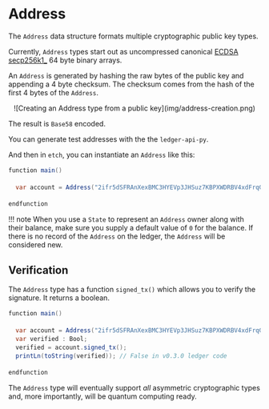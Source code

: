 <h1>Address</h1> 

The `Address` data structure formats multiple cryptographic public key types.

Currently, `Address` types start out as uncompressed canonical <a href="https://en.bitcoin.it/wiki/Secp256k1" target="_blank">ECDSA secp256k1_</a> 64 byte binary arrays. 

An `Address` is generated by hashing the raw bytes of the public key and appending a 4 byte checksum. The checksum comes from the hash of the first 4 bytes of the `Address`.

<center>![Creating an Address type from a public key](img/address-creation.png)</center>

The result is `Base58` encoded. 

You can generate test addresses with the  the `ledger-api-py`.

And then in `etch`, you can instantiate an `Address` like this:

``` java
function main()

  var account = Address("2ifr5dSFRAnXexBMC3HYEVp3JHSuz7KBPXWDRBV4xdFrqGy6R9");

endfunction
```

!!! note
	When you use a `State` to represent an `Address` owner along with their balance, make sure you supply a default value of `0` for the balance. If there is no record of the `Address` on the ledger, the `Address` will be considered new. 


## Verification

The `Address` type has a function `signed_tx()` which allows you to verify the signature. It returns a boolean.

``` java
function main()

  var account = Address("2ifr5dSFRAnXexBMC3HYEVp3JHSuz7KBPXWDRBV4xdFrqGy6R9");
  var verified : Bool;
  verified = account.signed_tx(); 
  printLn(toString(verified)); // False in v0.3.0 ledger code

endfunction
```

The `Address` type will eventually support *all* asymmetric cryptographic types and, more importantly, will be quantum computing ready.